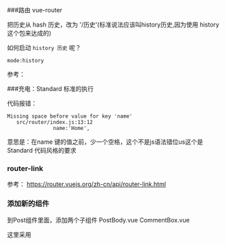 
###路由 vue-router

把历史从 hash 历史，改为 '/历史'(标准说法应该叫history历史,因为使用 history 这个包来达成的)

如何启动 `history 历史` 呢？


```
mode:history
```

参考：


###充电：Standard 标准的执行

代码报错：

 ```
 Missing space before value for key 'name'
    src/router/index.js:13:12
                name:'Home',
```


意思是：在name  键的值之前，少一个空格，这个不是js语法错位us这个是 Standard  代码风格的要求



### router-link


参考： https://router.vuejs.org/zh-cn/api/router-link.html


### 添加新的组件

到Post组件里面，添加两个子组件 PostBody.vue  CommentBox.vue

这里采用


 
